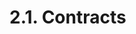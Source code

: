 <!-- This file is generated automatically by infrastructure scripts. Please don't edit by hand. -->

# 2.1. Contracts

```{ .ebnf #ContractDefinition }

```

<pre ebnf-snippet="ContractDefinition" style="display: none;"><a href="#ContractDefinition"><span class="k">ContractDefinition</span></a><span class="o"> = </span><span class="cm">(* abstract_keyword: *)</span><span class="o"> </span><a href="../../01-file-structure/06-keywords#AbstractKeyword"><span class="k">ABSTRACT_KEYWORD</span></a><span class="o">?</span><span class="o"> </span><span class="cm">(* Introduced in 0.6.0 *)</span><br /><span class="o">                     </span><span class="cm">(* contract_keyword: *)</span><span class="o"> </span><a href="../../01-file-structure/06-keywords#ContractKeyword"><span class="k">CONTRACT_KEYWORD</span></a><br /><span class="o">                     </span><span class="cm">(* name: *)</span><span class="o"> </span><a href="../../05-expressions/06-identifiers#Identifier"><span class="k">IDENTIFIER</span></a><br /><span class="o">                     </span><span class="cm">(* inheritance: *)</span><span class="o"> </span><a href="#InheritanceSpecifier"><span class="k">InheritanceSpecifier</span></a><span class="o">?</span><br /><span class="o">                     </span><span class="cm">(* open_brace: *)</span><span class="o"> </span><a href="../../01-file-structure/07-punctuation#OpenBrace"><span class="k">OPEN_BRACE</span></a><br /><span class="o">                     </span><span class="cm">(* members: *)</span><span class="o"> </span><a href="#ContractMembers"><span class="k">ContractMembers</span></a><br /><span class="o">                     </span><span class="cm">(* close_brace: *)</span><span class="o"> </span><a href="../../01-file-structure/07-punctuation#CloseBrace"><span class="k">CLOSE_BRACE</span></a><span class="o">;</span></pre>

```{ .ebnf #InheritanceSpecifier }

```

<pre ebnf-snippet="InheritanceSpecifier" style="display: none;"><a href="#InheritanceSpecifier"><span class="k">InheritanceSpecifier</span></a><span class="o"> = </span><span class="cm">(* is_keyword: *)</span><span class="o"> </span><a href="../../01-file-structure/06-keywords#IsKeyword"><span class="k">IS_KEYWORD</span></a><br /><span class="o">                       </span><span class="cm">(* types: *)</span><span class="o"> </span><a href="#InheritanceTypes"><span class="k">InheritanceTypes</span></a><span class="o">;</span></pre>

```{ .ebnf #InheritanceTypes }

```

<pre ebnf-snippet="InheritanceTypes" style="display: none;"><a href="#InheritanceTypes"><span class="k">InheritanceTypes</span></a><span class="o"> = </span><span class="cm">(* item: *)</span><span class="o"> </span><a href="#InheritanceType"><span class="k">InheritanceType</span></a><span class="o"> </span><span class="o">(</span><span class="cm">(* separator: *)</span><span class="o"> </span><a href="../../01-file-structure/07-punctuation#Comma"><span class="k">COMMA</span></a><span class="o"> </span><span class="cm">(* item: *)</span><span class="o"> </span><a href="#InheritanceType"><span class="k">InheritanceType</span></a><span class="o">)</span><span class="o">*</span><span class="o">;</span></pre>

```{ .ebnf #InheritanceType }

```

<pre ebnf-snippet="InheritanceType" style="display: none;"><a href="#InheritanceType"><span class="k">InheritanceType</span></a><span class="o"> = </span><span class="cm">(* type_name: *)</span><span class="o"> </span><a href="../../05-expressions/06-identifiers#IdentifierPath"><span class="k">IdentifierPath</span></a><br /><span class="o">                  </span><span class="cm">(* arguments: *)</span><span class="o"> </span><a href="../../05-expressions/02-function-calls#ArgumentsDeclaration"><span class="k">ArgumentsDeclaration</span></a><span class="o">?</span><span class="o">;</span></pre>

```{ .ebnf #ContractMembers }

```

<pre ebnf-snippet="ContractMembers" style="display: none;"><a href="#ContractMembers"><span class="k">ContractMembers</span></a><span class="o"> = </span><span class="cm">(* item: *)</span><span class="o"> </span><a href="#ContractMember"><span class="k">ContractMember</span></a><span class="o">*</span><span class="o">;</span></pre>

```{ .ebnf #ContractMember }

```

<pre ebnf-snippet="ContractMember" style="display: none;"><a href="#ContractMember"><span class="k">ContractMember</span></a><span class="o"> = </span><span class="cm">(* variant: *)</span><span class="o"> </span><a href="../../01-file-structure/04-using-directives#UsingDirective"><span class="k">UsingDirective</span></a><br /><span class="o">               | </span><span class="cm">(* variant: *)</span><span class="o"> </span><a href="../08-functions#FunctionDefinition"><span class="k">FunctionDefinition</span></a><br /><span class="o">               | </span><span class="cm">(* variant: *)</span><span class="o"> </span><a href="../08-functions#ConstructorDefinition"><span class="k">ConstructorDefinition</span></a><span class="o"> </span><span class="cm">(* Introduced in 0.4.22 *)</span><br /><span class="o">               | </span><span class="cm">(* variant: *)</span><span class="o"> </span><a href="../08-functions#ReceiveFunctionDefinition"><span class="k">ReceiveFunctionDefinition</span></a><span class="o"> </span><span class="cm">(* Introduced in 0.6.0 *)</span><br /><span class="o">               | </span><span class="cm">(* variant: *)</span><span class="o"> </span><a href="../08-functions#FallbackFunctionDefinition"><span class="k">FallbackFunctionDefinition</span></a><span class="o"> </span><span class="cm">(* Introduced in 0.6.0 *)</span><br /><span class="o">               | </span><span class="cm">(* variant: *)</span><span class="o"> </span><a href="../08-functions#UnnamedFunctionDefinition"><span class="k">UnnamedFunctionDefinition</span></a><span class="o"> </span><span class="cm">(* Deprecated in 0.6.0 *)</span><br /><span class="o">               | </span><span class="cm">(* variant: *)</span><span class="o"> </span><a href="../09-modifiers#ModifierDefinition"><span class="k">ModifierDefinition</span></a><br /><span class="o">               | </span><span class="cm">(* variant: *)</span><span class="o"> </span><a href="../04-structs#StructDefinition"><span class="k">StructDefinition</span></a><br /><span class="o">               | </span><span class="cm">(* variant: *)</span><span class="o"> </span><a href="../05-enums#EnumDefinition"><span class="k">EnumDefinition</span></a><br /><span class="o">               | </span><span class="cm">(* variant: *)</span><span class="o"> </span><a href="../10-events#EventDefinition"><span class="k">EventDefinition</span></a><br /><span class="o">               | </span><span class="cm">(* variant: *)</span><span class="o"> </span><a href="../12-errors#ErrorDefinition"><span class="k">ErrorDefinition</span></a><span class="o"> </span><span class="cm">(* Introduced in 0.8.4 *)</span><br /><span class="o">               | </span><span class="cm">(* variant: *)</span><span class="o"> </span><a href="../11-user-defined-value-types#UserDefinedValueTypeDefinition"><span class="k">UserDefinedValueTypeDefinition</span></a><span class="o"> </span><span class="cm">(* Introduced in 0.8.8 *)</span><br /><span class="o">               | </span><span class="cm">(* variant: *)</span><span class="o"> </span><a href="../07-state-variables#StateVariableDefinition"><span class="k">StateVariableDefinition</span></a><span class="o">;</span></pre>
